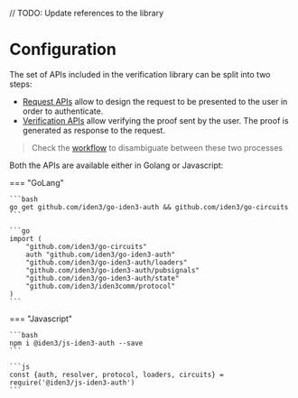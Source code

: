 // TODO: Update references to the library

# Configuration

The set of APIs included in the verification library can be split into two steps:

- [Request APIs](./request-api-guide.md) allow to design the request to be presented to the user in order to authenticate.
- [Verification APIs](./verification-api-guide.md) allow verifying the proof sent by the user. The proof is generated as response to the request. 

> Check the [workflow](./verifier-library-intro.md) to disambiguate between these two processes

Both the APIs are available either in Golang or Javascript:

=== "GoLang"

    ```bash
    go get github.com/iden3/go-iden3-auth && github.com/iden3/go-circuits
    ```

    ```go
    import (
        "github.com/iden3/go-circuits"
        auth "github.com/iden3/go-iden3-auth"
        "github.com/iden3/go-iden3-auth/loaders"
        "github.com/iden3/go-iden3-auth/pubsignals"
        "github.com/iden3/go-iden3-auth/state"
        "github.com/iden3/iden3comm/protocol"
    )
    ```       

=== "Javascript"

    ```bash
    npm i @iden3/js-iden3-auth --save
    ```

    ```js
    const {auth, resolver, protocol, loaders, circuits} = require('@iden3/js-iden3-auth')
    ```
